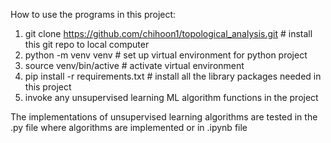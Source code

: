 How to use the programs in this project:

1. git clone https://github.com/chihoon1/topological_analysis.git # install this git repo to local computer
2. python -m venv venv # set up virtual environment for python project
3. source venv/bin/active  # activate virtual environment
4. pip install -r requirements.txt # install all the library packages needed in this project
5. invoke any unsupervised learning ML algorithm functions in the project


The implementations of unsupervised learning algorithms are tested in the .py file where algorithms are implemented or in .ipynb file
